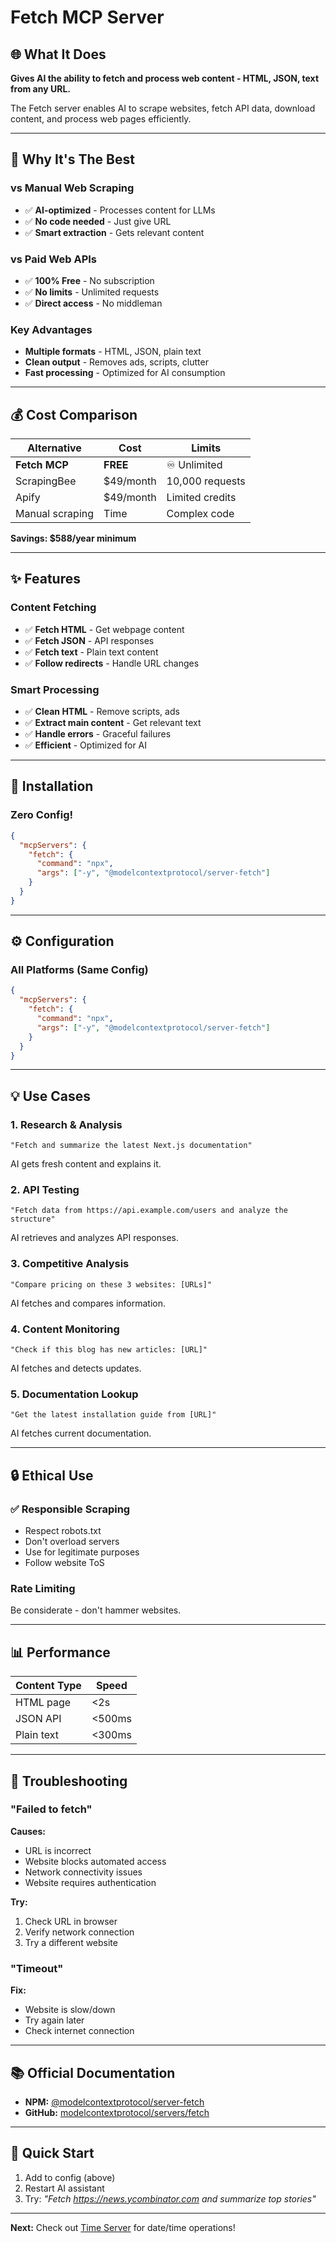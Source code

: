 # Fetch MCP Server

## 🌐 What It Does

**Gives AI the ability to fetch and process web content - HTML, JSON, text from any URL.**

The Fetch server enables AI to scrape websites, fetch API data, download content, and process web pages efficiently.

---

## 🌟 Why It's The Best

### vs Manual Web Scraping
- ✅ **AI-optimized** - Processes content for LLMs
- ✅ **No code needed** - Just give URL
- ✅ **Smart extraction** - Gets relevant content

### vs Paid Web APIs
- ✅ **100% Free** - No subscription
- ✅ **No limits** - Unlimited requests
- ✅ **Direct access** - No middleman

### Key Advantages
- **Multiple formats** - HTML, JSON, plain text
- **Clean output** - Removes ads, scripts, clutter
- **Fast processing** - Optimized for AI consumption

---

## 💰 Cost Comparison

| Alternative | Cost | Limits |
|-------------|------|--------|
| **Fetch MCP** | **FREE** | ♾️ Unlimited |
| ScrapingBee | $49/month | 10,000 requests |
| Apify | $49/month | Limited credits |
| Manual scraping | Time | Complex code |

**Savings: $588/year minimum**

---

## ✨ Features

### Content Fetching
- ✅ **Fetch HTML** - Get webpage content
- ✅ **Fetch JSON** - API responses
- ✅ **Fetch text** - Plain text content
- ✅ **Follow redirects** - Handle URL changes

### Smart Processing
- ✅ **Clean HTML** - Remove scripts, ads
- ✅ **Extract main content** - Get relevant text
- ✅ **Handle errors** - Graceful failures
- ✅ **Efficient** - Optimized for AI

---

## 🚀 Installation

### Zero Config!
```json
{
  "mcpServers": {
    "fetch": {
      "command": "npx",
      "args": ["-y", "@modelcontextprotocol/server-fetch"]
    }
  }
}
```

---

## ⚙️ Configuration

### All Platforms (Same Config)

```json
{
  "mcpServers": {
    "fetch": {
      "command": "npx",
      "args": ["-y", "@modelcontextprotocol/server-fetch"]
    }
  }
}
```

---

## 💡 Use Cases

### 1. **Research & Analysis**
```
"Fetch and summarize the latest Next.js documentation"
```
AI gets fresh content and explains it.

### 2. **API Testing**
```
"Fetch data from https://api.example.com/users and analyze the structure"
```
AI retrieves and analyzes API responses.

### 3. **Competitive Analysis**
```
"Compare pricing on these 3 websites: [URLs]"
```
AI fetches and compares information.

### 4. **Content Monitoring**
```
"Check if this blog has new articles: [URL]"
```
AI fetches and detects updates.

### 5. **Documentation Lookup**
```
"Get the latest installation guide from [URL]"
```
AI fetches current documentation.

---

## 🔒 Ethical Use

### ✅ Responsible Scraping
- Respect robots.txt
- Don't overload servers
- Use for legitimate purposes
- Follow website ToS

### Rate Limiting
Be considerate - don't hammer websites.

---

## 📊 Performance

| Content Type | Speed |
|--------------|-------|
| HTML page | <2s |
| JSON API | <500ms |
| Plain text | <300ms |

---

## 🐛 Troubleshooting

### "Failed to fetch"

**Causes:**
- URL is incorrect
- Website blocks automated access
- Network connectivity issues
- Website requires authentication

**Try:**
1. Check URL in browser
2. Verify network connection
3. Try a different website

### "Timeout"

**Fix:**
- Website is slow/down
- Try again later
- Check internet connection

---

## 📚 Official Documentation

- **NPM:** [@modelcontextprotocol/server-fetch](https://www.npmjs.com/package/@modelcontextprotocol/server-fetch)
- **GitHub:** [modelcontextprotocol/servers/fetch](https://github.com/modelcontextprotocol/servers/tree/main/src/fetch)

---

## 🎯 Quick Start

1. Add to config (above)
2. Restart AI assistant
3. Try: *"Fetch https://news.ycombinator.com and summarize top stories"*

---

**Next:** Check out [Time Server](time.md) for date/time operations!
